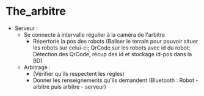 # The_arbitre

- Serveur :
    - Se connecte à intervalle régulier à la caméra de l'arbitre
      - Répertorie la pos des robots (Baliser le terrain pour pouvoir situer les robots sur celui-ci; QrCode sur les robots avec id du robot; Détection des QrCode, récup des id et stockage id-pos dans la BD)
    - Arbitrage :
      - (Vérifier qu'ils respectent les règles)
      - Donner les renseignements qu'ils demandent (Bluetooth : Robot - arbitre puis arbitre - serveur)
